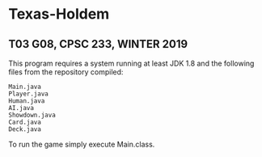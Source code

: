 # Texas-Holdem
## T03 G08, CPSC 233, WINTER 2019

This program requires a system running at least JDK 1.8 and the following files from the repository compiled:

```
Main.java
Player.java
Human.java
AI.java
Showdown.java
Card.java
Deck.java
```

To run the game simply execute Main.class.
